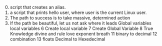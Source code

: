 0. script that creates an alias.
1. a script that prints hello user, where user is the current Linux user.
2. The path to success is to take massive, determined action
3. If the path be beautiful, let us not ask where it leads
Global variables
local variables
6 Create local variable
7 Create Global Variable
8 True Knowledge
divine and rule
love exponent breath
11 binary to decimal
12 combination
13 floats
Decimal to Hexedecimal
